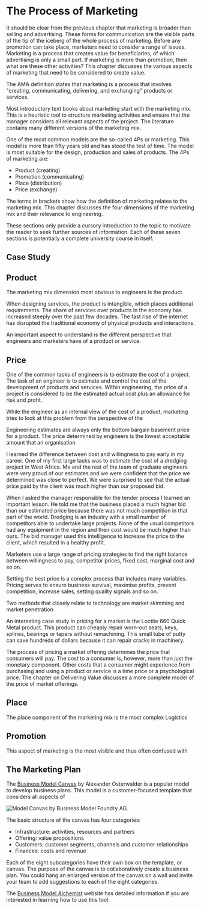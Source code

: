 # The Process of Marketing
It should be clear from the previous chapter that marketing is broader than selling and advertising. These forms for communication are the visible parts of the tip of the iceberg of the whole process of marketing. Before any promotion can take place, marketers need to consider a range of issues. Marketing is a process that creates value for beneficiaries, of which advertising is only a small part. If marketing is more than promotion, then what are these other activities? This chapter discusses the various aspects of marketing that need to be considered to create value.

The AMA definition states that marketing is a process that involves "creating, communicating, delivering, and exchanging" products or services. 

Most introductory text books about marketing start with the marketing mix. This is a heuristic tool to structure marketing activities and ensure that the manager considers all relevant aspects of the project. The literature contains many different versions of the marketing mix. 

One of the most common models are the so-called 4Ps or marketing. This model is more than fifty years old and has stood the test of time. The model is most suitable for the design, production and sales of products. The 4Ps of marketing are:

- Product (creating)
- Promotion (communicating)
- Place (distribution)
- Price (exchange)

The terms in brackets show how the definition of marketing relates to the marketing mix. This chapter discusses the four dimensions of the marketing mix and their relevance to engineering. 

These sections only provide a cursory introduction to the topic to motivate the reader to seek further sources of information. Each of these seven sections is potentially a complete university course in itself.

## Case Study

## Product
The marketing mix dimension most obvious to engineers is the product.

When designing services, the product is intangible, which places additional requirements. The share of services over products in the economy has increased steeply over the past few decades. The fast rise of the internet has disrupted the traditional economy of physical products and interactions.

An important aspect to understand is the different perspective that engineers and marketers have of a product or service. 

## Price
One of the common tasks of engineers is to estimate the cost of a project. The task of an engineer is to estimate and control the cost of the development of products and services. Within engineering, the price of a project is considered to be the estimated actual cost plus an allowance for risk and profit. 

While the engineer as an internal view of the cost of a product, marketing tries to look at this problem from the perspective of the 

Engineering estimates are always only the bottom bargain basement price for a product. The price determined by engineers is the lowest acceptable amount that an organisation 

I learned the difference between cost and willingness to pay early in my career. One of my first large tasks was to estimate the cost of a dredging project in West Africa. Me and the rest of the team of graduate engineers were very proud of our estimates and we were confident that the price we determined was close to perfect. We were surprised to see that the actual price paid by the client was much higher than our proposed bid. 

When I asked the manager responsible for the tender process I learned an important lesson. He told me that the business placed a much higher bid than our estimated price because there was not much competition in that part of the world. Dredging is an industry with a small number of competitors able to undertake large projects. None of the usual competitors had any equipment in the region and their cost would be much higher than ours. The bid manager used this intelligence to increase the price to the client, which resulted in a healthy profit.

Marketers use a large range of pricing strategies to find the right balance between willingness to pay, competitor prices, fixed cost, marginal cost and so on. 

Setting the best price is a complex process that includes many variables. Pricing serves to ensure business survival, maximise profits, prevent competition, increase sales, setting quality signals and so on.

Two methods that closely relate to technology are market skimming and market penetration



An interesting case study in pricing for a market is the Loctite 660 Quick Metal product. This product can cheaply repair worn-out seats, keys, splines, bearings or tapers without remachining. This small tube of putty can save hundreds of dollars because it can repair cracks in machinery.




The process of pricing a market offering determines the price that consumers will pay. The cost to a consumer is, however, more than just the monetary component. Other costs that a consumer might experience from purchasing and using a product or service is a time price or a psychological price. The chapter on Delivering Value discusses a more complete model of the price of market offerings.

## Place
The place component of the marketing mix is the most complex 
Logistics

## Promotion
This aspect of marketing is the most visible and thus often confused with 

## The Marketing Plan

The [Business Model Canvas](http://www.businessmodelalchemist.com/tools) by Alexander Osterwalder is a popular model to develop business plans. This model is a customer-focused template that considers all aspects of 

![Model Canvas by Business Model Foundry AG.](images/Business_Model_Canvas.png)

The basic structure of the canvas has four categories:
- Infrastructure: activities, resources and partners
- Offering: value propositions
- Customers: customer segments, channels and customer relationships
- Finances: costs and revenue

Each of the eight subcategories have their own box on the template, or canvas. The purpose of the canvas is to collaboratively create a business plan. You could hang an enlarged version of the canvas on a wall and invite your team to add suggestions to each of the eight categories.

The [Business Model Alchemist](http://businessmodelalchemist.com/) website has detailed information if you are interested in learning how to use this tool. 

